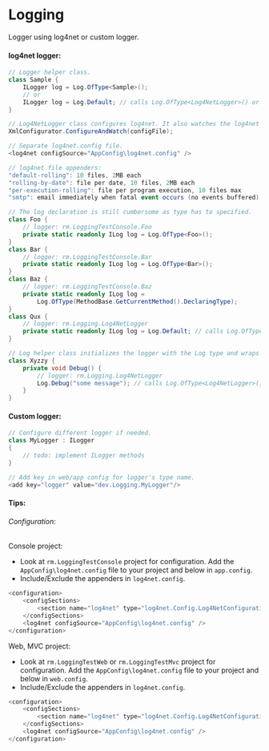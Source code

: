 Logging
=======

Logger using log4net or custom logger.

#### log4net logger:

```c#
// Logger helper class.
class Sample {
	ILogger log = Log.OfType<Sample>();
	// or 
	ILogger log = Log.Default; // calls Log.OfType<Log4NetLogger>() or configured logger
}

// Log4NetLogger class configures log4net. It also watches the log4net config file for changes at runtime.
XmlConfigurator.ConfigureAndWatch(configFile);
```

```c#
// Separate log4net.config file.
<log4net configSource="AppConfig\log4net.config" />
```

```c#
// log4net file appenders:
"default-rolling": 10 files, 2MB each
"rolling-by-date": file per date, 10 files, 2MB each
"per-execution-rolling": file per program execution, 10 files max
"smtp": email immediately when fatal event occurs (no events buffered)
```

```c#
// The log declaration is still cumbersome as type has to specified.
class Foo {
	// logger: rm.LoggingTestConsole.Foo
	private static readonly ILog log = Log.OfType<Foo>();
}
class Bar {
	// logger: rm.LoggingTestConsole.Bar
	private static readonly ILog log = Log.OfType<Bar>();
}
class Baz {
	// logger: rm.LoggingTestConsole.Baz
	private static readonly ILog log = 
		Log.OfType(MethodBase.GetCurrentMethod().DeclaringType);
}
class Qux {
	// logger: rm.Logging.Log4NetLogger
	private static readonly ILog log = Log.Default; // calls Log.OfType<Log4NetLogger>() or configured logger
}
```

```c#
// Log helper class initializes the logger with the Log type and wraps log4net methods. 
class Xyzzy {
	private void Debug() {
		// logger: rm.Logging.Log4NetLogger
		Log.Debug("some message"); // calls Log.OfType<Log4NetLogger>() or configured logger
	}
}
```

#### Custom logger:

```c#
// Configure different logger if needed.
class MyLogger : ILogger
{
	// todo: implement ILogger methods
}
```

```c#
// Add key in web/app config for logger's type name.
<add key="logger" value="dev.Logging.MyLogger"/>
```

#### Tips:

###### Configuration:

Console project:
- Look at `rm.LoggingTestConsole` project for configuration. Add the `AppConfig\log4net.config` file to your project and below in `app.config`.
- Include/Exclude the appenders in `log4net.config`.
```c#
<configuration>
	<configSections>
		<section name="log4net" type="log4net.Config.Log4NetConfigurationSectionHandler, log4net" />
	</configSections>
	<log4net configSource="AppConfig\log4net.config" />
</configuration>
```

Web, MVC project:
- Look at `rm.LoggingTestWeb` or `rm.LoggingTestMvc` project for configuration. Add the `AppConfig\log4net.config` file to your project and below in `web.config`.
- Include/Exclude the appenders in `log4net.config`.
```c#
<configuration>
	<configSections>
		<section name="log4net" type="log4net.Config.Log4NetConfigurationSectionHandler, log4net" />
	</configSections>
	<log4net configSource="AppConfig\log4net.config" />
</configuration>
```
